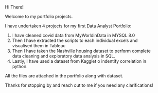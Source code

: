 Hi There!

Welcome to my portfolio projects.

I have undertaken 4 projects for my first Data Analyst Portfolio:

1. I have cleaned covid data from MyWorldinData in MYSQL 8.0
2. Then I have extracted the scripts to each individual excels and visualised them in Tableau
3. Then I have taken the Nashville housing dataset to perform complete data cleaning and exploratory data analysis in SQL.
4. Lastly, I have used a dataset from Kagglet o indentify correlation in python.

All the files are attached in the portfolio along with dataset.

Thanks for stopping by and reach out to me if you need any clarifications!
